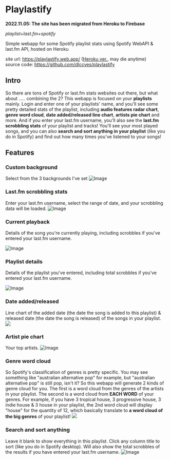 # Playlastify

**2022.11.05: The site has been migrated from Heroku to Firebase**

*playlist+last.fm+spotify*


Simple webapp for some Spotify playlist stats using Spotify WebAPI & last.fm API, hosted on Heroku

site url: https://playlastify.web.app/ ([Heroku ver.](https://playlastify.herokuapp.com), may die anytime)  
source code: https://github.com/dlccyes/playlastify

## Intro

So there are tons of Spotify or last.fm stats websites out there, but what about ..... combining the 2? This webapp is focused on your **playlists** mainly. Login and enter one of your playlists' name, and you'll see some pretty detailed stats of the playlist, including **audio features radar chart**, **genre word cloud**, **date added/released line chart**, **artists pie chart** and more. And if you enter your last.fm username, you'll also see the **last.fm scrobbling stats** of your playlist and tracks! You'll see your most played songs, and you can also **search and sort anything in your playlist** (like you do in Spotify) and find out how many times you've listened to your songs!

## Features

### Custom background

Select from the 3 backgrounds I've set
![Image](https://i.imgur.com/LOAhvjK.png)

### Last.fm scrobbling stats

Enter your last.fm username, select the range of date, and your scrobbling data will be loaded.
![Image](https://i.imgur.com/SlQDHj8.png)

### Current playback

Details of the song you're currently playing, including scrobbles if you've entered your last.fm username.
<!-- ![](https://i.imgur.com/S6CWjvX.png) -->
![Image](https://i.imgur.com/LYnGesA.png)

### Playlist details

Details of the playlist you've entered, including total scrobbles if you've entered your last.fm username.
<!-- ![Image](https://i.imgur.com/LVZVQWx.png) -->
![Image](https://i.imgur.com/fKjx5lW.png)

### Date added/released

Line chart of the added date (the date the song is added to this playlist) & released date (the date the song is released) of the songs in your playlist.
![](https://i.imgur.com/S5JJAl6.jpg)

### Artist pie chart

Your top artists.
![Image](https://i.imgur.com/pGZAnrI.png)

### Genre word cloud

So Spotify's classification of genres is pretty specific. You may see something like "australian alternative pop" for example, but "australian alternative pop" is still pop, isn't it? So this webapp will generate 2 kinds of genre cloud for you. The first is a word cloud from the genres of the artists in your playlist. The second is a word cloud from **EACH WORD** of your genres. For example, if you have 3 tropical house, 3 progressive house, 3 indie house & 3 house in your playlist, the 2nd word cloud will display "house" for the quantity of 12, which basically translate to **a word cloud of the big genres** of your playlist!
![](https://i.imgur.com/H2FJeje.jpg)

### Search and sort anything

Leave it blank to show everything in this playlist. Click any column title to sort (like you do in Spotify desktop). Will also show the total scrobbles of the results if you have entered your last.fm username.
![Image](https://i.imgur.com/JOM6Gsg.png)
